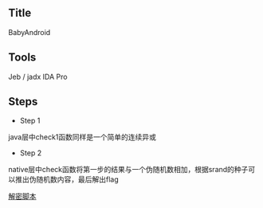##  Title
BabyAndroid

##  Tools
Jeb / jadx
IDA Pro

##  Steps

- Step 1

java层中check1函数同样是一个简单的连续异或

- Step 2

native层中check函数将第一步的结果与一个伪随机数相加，根据srand的种子可以推出伪随机数内容，最后解出flag

[解密脚本](/2018/SUSCTF/Mobile/crackme/files_for_writeups/Crack.c)